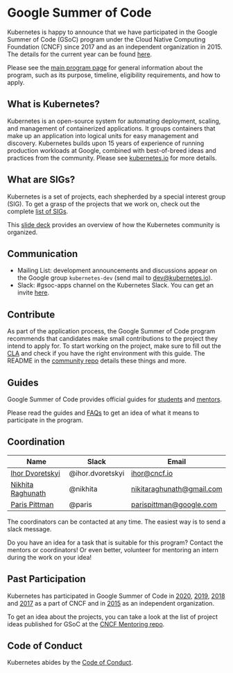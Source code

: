 # Google Summer of Code

Kubernetes is happy to announce that we have participated in the Google Summer of Code (GSoC) program
under the Cloud Native Computing Foundation (CNCF) since 2017 and as an independent organization
in 2015. The details for the current year can be found [here](https://github.com/cncf/mentoring/tree/master/summerofcode).

Please see the [main program page](https://summerofcode.withgoogle.com/) for general information about the program,
such as its purpose, timeline, eligibility requirements, and how to apply.

## What is Kubernetes?

Kubernetes is an open-source system for automating deployment, scaling, and management of containerized applications.
It groups containers that make up an application into logical units for easy management and discovery.
Kubernetes builds upon 15 years of experience of running production workloads at Google, combined with best-of-breed ideas and practices from the community.
Please see [kubernetes.io](https://kubernetes.io/) for more details.

## What are SIGs?

Kubernetes is a set of projects, each shepherded by a special interest group (SIG).
To get a grasp of the projects that we work on, check out the complete [list of SIGs](/sig-list.md).

This [slide deck](https://docs.google.com/presentation/d/1JqcALpsg07eH665ZXQrIvOcin6SzzsIUjMRRVivrZMg) provides an overview of how the Kubernetes community is organized.

## Communication

- Mailing List: development announcements and discussions appear on the Google group `kubernetes-dev` (send mail to dev@kubernetes.io).
- Slack: #gsoc-apps channel on the Kubernetes Slack. You can get an invite [here](http://slack.k8s.io/).

## Contribute

As part of the application process, the Google Summer of Code program recommends that candidates make small contributions to the project they intend to apply for.
To start working on the project, make sure to fill out the [CLA](/CLA.md) and check if you have the right environment with this guide.
The README in the [community repo](https://github.com/kubernetes/community) details these things and more.

## Guides

Google Summer of Code provides official guides for [students](https://google.github.io/gsocguides/student/) and [mentors](https://google.github.io/gsocguides/mentor/).

Please read the guides and [FAQs](https://developers.google.com/open-source/gsoc/faq) to get an idea of what it means to participate in the program.

## Coordination

| **Name**                                          | **Slack**        | **Email**                 |
| ------------------------------------------------- | ---------------- | ------------------------- |
| [Ihor Dvoretskyi](https://github.com/idvoretskyi) | @ihor.dvoretskyi | ihor@cncf.io              |
| [Nikhita Raghunath](https://github.com/nikhita)   | @nikhita         | nikitaraghunath@gmail.com |
| [Paris Pittman](https://github.com/parispittman)  | @paris           | parispittman@google.com   |

The coordinators can be contacted at any time. The easiest way is to send a slack message.

Do you have an idea for a task that is suitable for this program? Contact the mentors or coordinators!
Or even better, volunteer for mentoring an intern during the work on your idea!

## Past Participation

Kubernetes has participated in Google Summer of Code in [2020](https://summerofcode.withgoogle.com/archive/2020/organizations/5861737481371648/), [2019](https://summerofcode.withgoogle.com/archive/2019/organizations/6034778267058176/), [2018](https://summerofcode.withgoogle.com/organizations/6453865516367872/) and [2017](https://summerofcode.withgoogle.com/archive/2017/organizations/6018829461225472/) as a part of CNCF and in [2015](https://www.google-melange.com/archive/gsoc/2015/orgs/kubernetes) as an independent organization.

To get an idea about the projects, you can take a look at the list of project ideas published for GSoC at the [CNCF Mentoring repo](https://github.com/cncf/mentoring/tree/master/summerofcode).

## Code of Conduct

Kubernetes abides by the [Code of Conduct](/code-of-conduct.md).
